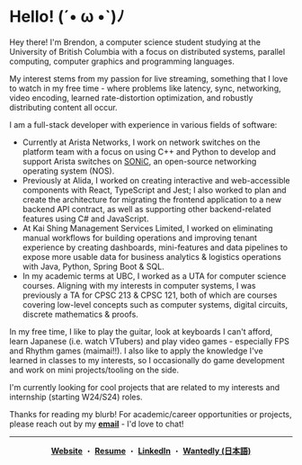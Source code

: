 <h1> Hello! (´• ω •`)ﾉ </h1>

Hey there! I'm Brendon, a computer science student studying at the University of British Columbia with a focus on distributed systems, parallel computing, computer graphics and programming languages. 

My interest stems from my passion for live streaming, something that I love to watch in my free time - where problems like latency, sync, networking, video encoding, learned rate-distortion optimization, and robustly distributing content all occur.

I am a full-stack developer with experience in various fields of software:

* Currently at Arista Networks, I work on network switches on the platform team with a focus on using C++ and Python to develop and support Arista switches on [SONiC]([url](https://github.com/sonic-net/SONiC)), an open-source networking operating system (NOS).
* Previously at Alida, I worked on creating interactive and web-accessible components with React, TypeScript and Jest; I also worked to plan and create the architecture for migrating the frontend application to a new backend API contract, as well as supporting other backend-related features using C# and JavaScript.
* At Kai Shing Management Services Limited, I worked on eliminating manual workflows for building operations and improving tenant experience by creating dashboards, mini-features and data pipelines to expose more usable data for business analytics & logistics operations with Java, Python, Spring Boot & SQL.
* In my academic terms at UBC, I worked as a UTA for computer science courses. Aligning with my interests in computer systems, I was previously a TA for CPSC 213 & CPSC 121, both of which are courses covering low-level concepts such as computer systems, digital circuits, discrete mathematics & proofs. 

In my free time, I like to play the guitar, look at keyboards I can't afford, learn Japanese (i.e. watch VTubers) and play video games - especially FPS and Rhythm games (maimai!!). I also like to apply the knowledge I've learned in classes to my interests, so I occasionally do game development and work on mini projects/tooling on the side.  

I'm currently looking for cool projects that are related to my interests and internship (starting W24/S24) roles.

Thanks for reading my blurb! For academic/career opportunities or projects, please reach out by my [**email**](mailto:contact@brendontsim.com) - I'd love to chat!

--------
<div align="center">
  <a href="https://brendontsim.com/"><b>Website</b></a>
  ・
  <a href="https://brendontsim.com/files/resume.pdf"><b>Resume</b></a>
  ・
  <a href="https://www.linkedin.com/in/brendontsim/"><b>LinkedIn</b></a>
  ・
  <a href="https://www.wantedly.com/id/brendontsim"><b>Wantedly (日本語)</b></a>  
</div>

